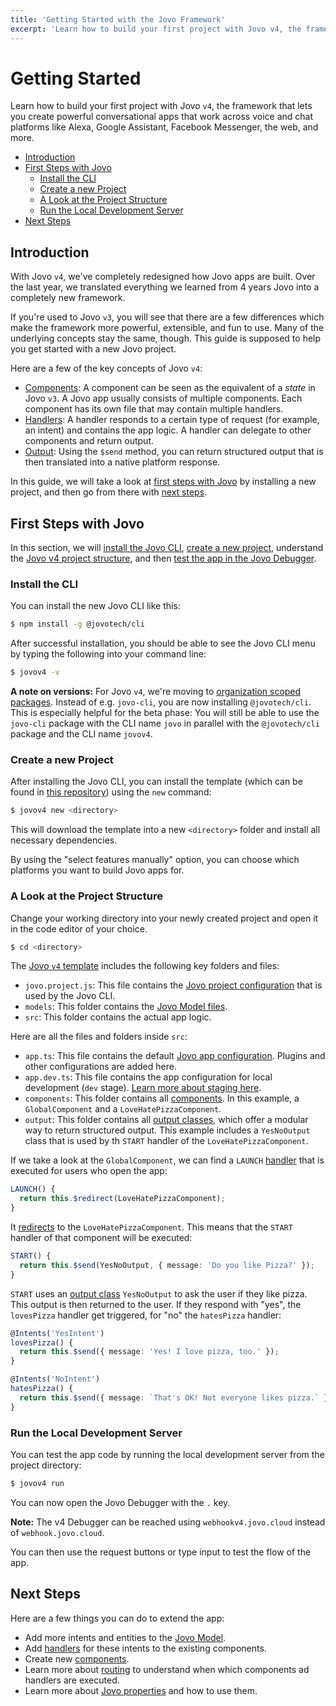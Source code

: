 ```yaml
---
title: 'Getting Started with the Jovo Framework'
excerpt: 'Learn how to build your first project with Jovo v4, the framework that lets you create powerful conversational apps that work across voice and chat platforms like Alexa, Google Assistant, Facebook Messenger, the web, and more.'
---
```

# Getting Started

Learn how to build your first project with Jovo `v4`, the framework that lets you create powerful conversational apps that work across voice and chat platforms like Alexa, Google Assistant, Facebook Messenger, the web, and more.
- [Introduction](#introduction)
- [First Steps with Jovo](#first-steps-with-jovo)
  - [Install the CLI](#install-the-cli)
  - [Create a new Project](#create-a-new-project)
  - [A Look at the Project Structure](#a-look-at-the-project-structure)
  - [Run the Local Development Server](#run-the-local-development-server)
- [Next Steps](#next-steps)


## Introduction

With Jovo `v4`, we've completely redesigned how Jovo apps are built. Over the last year, we translated everything we learned from 4 years Jovo into a completely new framework.

If you're used to Jovo `v3`, you will see that there are a few differences which make the framework more powerful, extensible, and fun to use. Many of the underlying concepts stay the same, though. This guide is supposed to help you get started with a new Jovo project.

Here are a few of the key concepts of Jovo `v4`:

* [Components](./components.md): A component can be seen as the equivalent of a *state* in Jovo `v3`. A Jovo app usually consists of multiple components. Each component has its own file that may contain multiple handlers.
* [Handlers](./handlers.md): A handler responds to a certain type of request (for example, an intent) and contains the app logic. A handler can delegate to other components and return output.
* [Output](./output.md): Using the `$send` method, you can return structured output that is then translated into a native platform response.

In this guide, we will take a look at [first steps with Jovo](#first-steps-with-jovo) by installing a new project, and then go from there with [next steps](#next-steps).


## First Steps with Jovo

In this section, we will [install the Jovo CLI](#install-the-cli), [create a new project](#create-a-new-project), understand the [Jovo v4 project structure](#a-look-at-the-project-structure), and then [test the app in the Jovo Debugger](#run-the-local-development-server).

### Install the CLI

You can install the new Jovo CLI like this:

```sh
$ npm install -g @jovotech/cli
```

After successful installation, you should be able to see the Jovo CLI menu by typing the following into your command line:

```sh
$ jovov4 -v
```

**A note on versions:** For Jovo `v4`, we're moving to [organization scoped packages](https://docs.npmjs.com/creating-and-publishing-an-organization-scoped-package). Instead of e.g. `jovo-cli`, you are now installing `@jovotech/cli`. This is especially helpful for the beta phase: You will still be able to use the `jovo-cli` package with the CLI name `jovo` in parallel with the `@jovotech/cli` package and the CLI name `jovov4`.


### Create a new Project

After installing the Jovo CLI, you can install the template (which can be found in [this repository](https://github.com/jovotech/jovo-v4-template)) using the `new` command:

```sh
$ jovov4 new <directory>
```

This will download the template into a new `<directory>` folder and install all necessary dependencies.

By using the "select features manually" option, you can choose which platforms you want to build Jovo apps for.


### A Look at the Project Structure

Change your working directory into your newly created project and open it in the code editor of your choice.

```sh
$ cd <directory>
``` 

The [Jovo `v4` template](https://github.com/jovotech/jovo-v4-template) includes the following key folders and files:

* `jovo.project.js`: This file contains the [Jovo project configuration](./project-config.md) that is used by the Jovo CLI.
* `models`: This folder contains the [Jovo Model files](./models.md).
* `src`: This folder contains the actual app logic.

Here are all the files and folders inside `src`:

* `app.ts`: This file contains the default [Jovo app configuration](./app-config.md). Plugins and other configurations are added here.
* `app.dev.ts`: This file contains the app configuration for local development (`dev` stage). [Learn more about staging here](./staging.md).
* `components`: This folder contains all [components](./components.md). In this example, a `GlobalComponent` and a `LoveHatePizzaComponent`.
* `output`: This folder contains all [output classes](./output-classes.md), which offer a modular way to return structured output. This example includes a `YesNoOutput` class that is used by th `START` handler of the `LoveHatePizzaComponent`.

If we take a look at the `GlobalComponent`, we can find a `LAUNCH` [handler](./handlers.md) that is executed for users who open the app:

```typescript
LAUNCH() {
  return this.$redirect(LoveHatePizzaComponent);
}
```

It [redirects](./handlers.md#redirect-to-components) to the `LoveHatePizzaComponent`. This means that the `START` handler of that component will be executed:

```typescript
START() {
  return this.$send(YesNoOutput, { message: 'Do you like Pizza?' });
}
```

`START` uses an [output class](./output-classes.md) `YesNoOutput` to ask the user if they like pizza. This output is then returned to the user. If they respond with "yes", the `lovesPizza` handler get triggered, for "no" the `hatesPizza` handler:

```typescript
@Intents('YesIntent')
lovesPizza() {
  return this.$send({ message: 'Yes! I love pizza, too.' });
}

@Intents('NoIntent')
hatesPizza() {
  return this.$send({ message: `That's OK! Not everyone likes pizza.` });
}
```


### Run the Local Development Server

You can test the app code by running the local development server from the project directory:

```sh
$ jovov4 run
```

You can now open the Jovo Debugger with the `.` key. 

**Note:** The v4 Debugger can be reached using `webhookv4.jovo.cloud` instead of `webhook.jovo.cloud`.

You can then use the request buttons or type input to test the flow of the app.

## Next Steps

Here are a few things you can do to extend the app:

* Add more intents and entities to the [Jovo Model](./models.md).
* Add [handlers](./handlers.md) for these intents to the existing components.
* Create new [components](./components.md).
* Learn more about [routing](./routing.md) to understand when which components ad handlers are executed.
* Learn more about [Jovo properties](./jovo-properties.md) and how to use them.